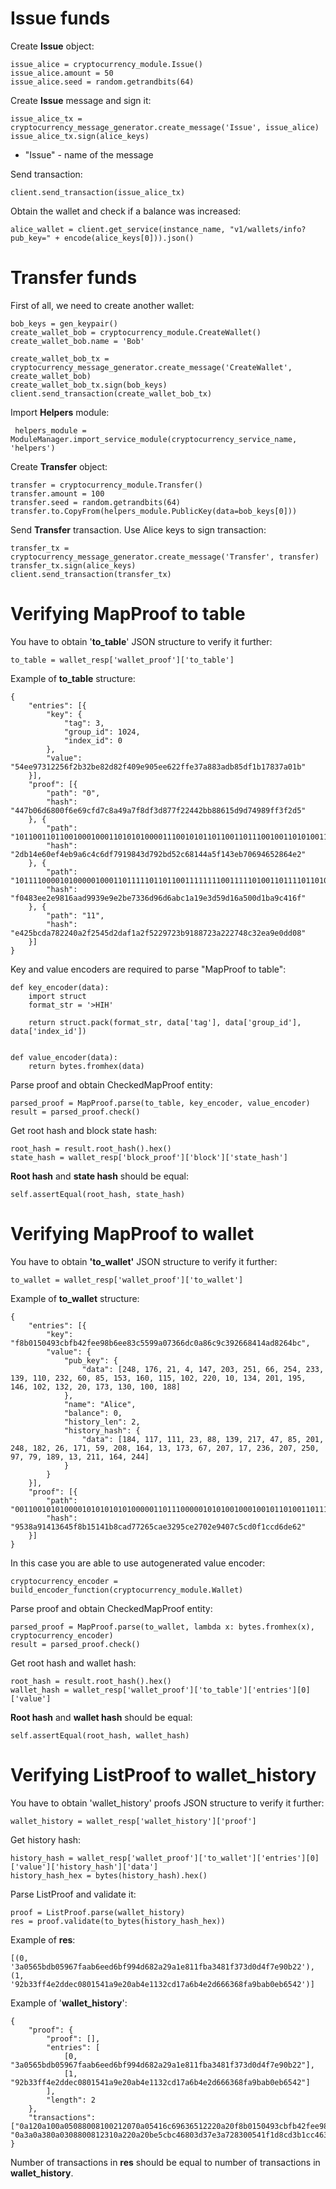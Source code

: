 
# Issue funds
Create **Issue** object:

    issue_alice = cryptocurrency_module.Issue()  
    issue_alice.amount = 50  
    issue_alice.seed = random.getrandbits(64)
    
Create **Issue** message and sign it:

    issue_alice_tx = cryptocurrency_message_generator.create_message('Issue', issue_alice)  
    issue_alice_tx.sign(alice_keys)
 
 - "Issue" - name of the message

Send transaction:

    client.send_transaction(issue_alice_tx)

Obtain the wallet and check if a balance was increased:

    alice_wallet = client.get_service(instance_name, "v1/wallets/info?pub_key=" + encode(alice_keys[0])).json()
 
 # Transfer funds
 First of all, we need to create another wallet:

    bob_keys = gen_keypair()  
    create_wallet_bob = cryptocurrency_module.CreateWallet()  
    create_wallet_bob.name = 'Bob'  
      
    create_wallet_bob_tx = cryptocurrency_message_generator.create_message('CreateWallet', create_wallet_bob)  
    create_wallet_bob_tx.sign(bob_keys)  
    client.send_transaction(create_wallet_bob_tx)
 Import **Helpers** module:

     helpers_module = ModuleManager.import_service_module(cryptocurrency_service_name, 'helpers')

Create **Transfer** object:

    transfer = cryptocurrency_module.Transfer()  
    transfer.amount = 100  
    transfer.seed = random.getrandbits(64)  
    transfer.to.CopyFrom(helpers_module.PublicKey(data=bob_keys[0]))
  
  Send **Transfer** transaction. Use Alice keys to sign transaction:

    transfer_tx = cryptocurrency_message_generator.create_message('Transfer', transfer)  
    transfer_tx.sign(alice_keys)  
    client.send_transaction(transfer_tx)

# Verifying MapProof to table

You have to obtain '**to_table**' JSON structure to verify it further:

    to_table = wallet_resp['wallet_proof']['to_table']

Example of **to_table** structure:

    {
        "entries": [{
            "key": {
                "tag": 3,
                "group_id": 1024,
                "index_id": 0
            },
            "value": "54ee97312256f2b32be82d82f409e905ee622ffe37a883adb85df1b17837a01b"
        }],
        "proof": [{
            "path": "0",
            "hash": "447b06d6800f6e69cfd7c8a49a7f8df3d877f22442bb88615d9d74989ff3f2d5"
        }, {
            "path": "1011001101100100010001101010100001110010101101100110111001001101010011011001110101110100000011100000001101010011110000110011001110101111001011001001111111101101011100101010110100011101000110011001100000110111000010100000100111000001000010110101000000001010",
            "hash": "2db14e60ef4eb9a6c4c6df7919843d792bd52c68144a5f143eb70694652864e2"
        }, {
            "path": "1011110000101000001000110111110110110011111111001111101001101111011010100101101100111000010111100110000110100011100100100011001010001111110000101010001101000010100011000011011101110100011100011101111011100001011101011000000010011001101100001000111000000010",
            "hash": "f0483ee2e9816aad9939e9e2be7336d96d6abc1a19e3d59d16a500d1ba9c416f"
        }, {
            "path": "11",
            "hash": "e425bcda782240a2f2545d2daf1a2f5229723b9188723a222748c32ea9e0dd08"
        }]
    }

Key and value encoders are required to parse "MapProof to table":

    def key_encoder(data):
        import struct
        format_str = '>HIH'
    
        return struct.pack(format_str, data['tag'], data['group_id'], data['index_id'])
    
    
    def value_encoder(data):
        return bytes.fromhex(data)

Parse proof and obtain CheckedMapProof entity:

    parsed_proof = MapProof.parse(to_table, key_encoder, value_encoder)
    result = parsed_proof.check()

Get root hash and block state hash:

    root_hash = result.root_hash().hex()
    state_hash = wallet_resp['block_proof']['block']['state_hash']

**Root hash** and **state hash** should be equal:

    self.assertEqual(root_hash, state_hash)


# Verifying MapProof to wallet

You have to obtain **'to_wallet'** JSON structure to verify it further:

    to_wallet = wallet_resp['wallet_proof']['to_wallet']

Example of **to_wallet** structure:

    {
        "entries": [{
            "key": "f8b0150493cbfb42fee98b6ee83c5599a07366dc0a86c9c392668414ad8264bc",
            "value": {
                "pub_key": {
                    "data": [248, 176, 21, 4, 147, 203, 251, 66, 254, 233, 139, 110, 232, 60, 85, 153, 160, 115, 102, 220, 10, 134, 201, 195, 146, 102, 132, 20, 173, 130, 100, 188]
                },
                "name": "Alice",
                "balance": 0,
                "history_len": 2,
                "history_hash": {
                    "data": [184, 117, 111, 23, 88, 139, 217, 47, 85, 201, 248, 182, 26, 171, 59, 208, 164, 13, 173, 67, 207, 17, 236, 207, 250, 97, 79, 189, 13, 211, 164, 244]
                }
            }
        }],
        "proof": [{
            "path": "0011001010100001010101010100000110111000001010100100010010110100110111010111101100011101000100101010011001110001000100011011101100110111001001101011101110001011000000000000000111001000000110110000011011011100111100111011100110110000011111011100001100100110",
            "hash": "9538a91413645f8b15141b8cad77265cae3295ce2702e9407c5cd0f1ccd6de62"
        }]
    }

In this case you are able to use autogenerated value encoder:

    cryptocurrency_encoder = build_encoder_function(cryptocurrency_module.Wallet)

Parse proof and obtain CheckedMapProof entity:

    parsed_proof = MapProof.parse(to_wallet, lambda x: bytes.fromhex(x), cryptocurrency_encoder)
    result = parsed_proof.check()

Get root hash and wallet hash:

    root_hash = result.root_hash().hex()
    wallet_hash = wallet_resp['wallet_proof']['to_table']['entries'][0]['value']

**Root hash** and **wallet hash** should be equal:

    self.assertEqual(root_hash, wallet_hash)


# Verifying ListProof to wallet_history

You have to obtain 'wallet_history' proofs JSON structure to verify it further:

    wallet_history = wallet_resp['wallet_history']['proof']

Get history hash:

    history_hash = wallet_resp['wallet_proof']['to_wallet']['entries'][0]['value']['history_hash']['data']
    history_hash_hex = bytes(history_hash).hex()

Parse ListProof and validate it:

    proof = ListProof.parse(wallet_history)
    res = proof.validate(to_bytes(history_hash_hex))

Example of **res**:

    [(0, '3a0565bdb05967faab6eed6bf994d682a29a1e811fba3481f373d0d4f7e90b22'), (1, '92b33ff4e2ddec0801541a9e20ab4e1132cd17a6b4e2d666368fa9bab0eb6542')]

Example of '**wallet_history**':

    {
        "proof": {
            "proof": [],
            "entries": [
                [0, "3a0565bdb05967faab6eed6bf994d682a29a1e811fba3481f373d0d4f7e90b22"],
                [1, "92b33ff4e2ddec0801541a9e20ab4e1132cd17a6b4e2d666368fa9bab0eb6542"]
            ],
            "length": 2
        },
        "transactions": ["0a120a100a05088008100212070a05416c69636512220a20f8b0150493cbfb42fee98b6ee83c5599a07366dc0a86c9c392668414ad8264bc1a420a4031f65704d8e5d7ec40f41dfff7f36f7e0895163c69c462fc0ef1b66e043e308a772f0532fd4666722d5ed0712d83911dd49367b61642d089b0e8b806c5a0ef0e", "0a3a0a380a0308800812310a220a20be5cbc46803d37e3a728300541f1d8cd3b1cc4637776c7183b3e956fffe8c458106418a0fbf88cddf7f6b2880112220a20f8b0150493cbfb42fee98b6ee83c5599a07366dc0a86c9c392668414ad8264bc1a420a40a8d27095e75ad442300e16ca7caf78024a1bce7eabad8785fe2929afdf1b2b154947caa7424e9a95e954de5bf4fbbb165a1a24a637664dd94d289db43264ad0e"]
    }

Number of transactions in **res** should be equal to number of transactions in **wallet_history**.
